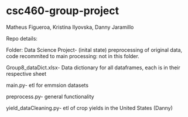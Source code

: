 # csc460-group-project
Matheus Figueroa, Kristina Ilyovska, Danny Jaramillo

Repo details:

Folder: Data Science Project- (inital state) preprocessing of original data, code recommited to main processing: not in this folder.

Group8_dataDict.xlsx- Data dictionary for all dataframes, each is in their respective sheet

main.py- etl for emmsion datasets

preprocess.py- general functionality

yield_dataCleaning.py- etl of crop yields in the United States (Danny)
